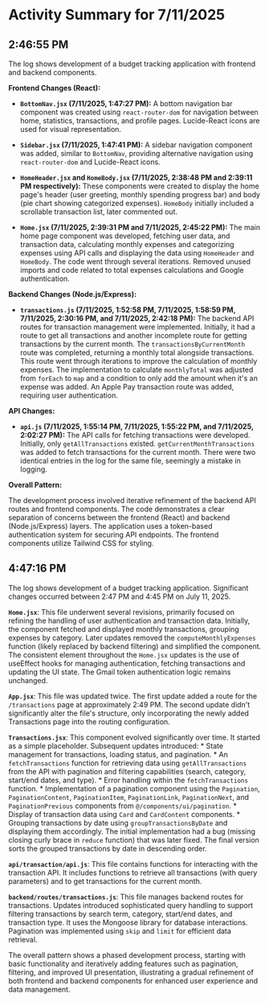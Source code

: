 # Activity Summary for 7/11/2025

## 2:46:55 PM
The log shows development of a budget tracking application with frontend and backend components.

**Frontend Changes (React):**

* **`BottomNav.jsx` (7/11/2025, 1:47:27 PM):**  A bottom navigation bar component was created using `react-router-dom` for navigation between home, statistics, transactions, and profile pages.  Lucide-React icons are used for visual representation.

* **`Sidebar.jsx` (7/11/2025, 1:47:41 PM):** A sidebar navigation component was added, similar to `BottomNav`, providing alternative navigation using `react-router-dom` and Lucide-React icons.

* **`HomeHeader.jsx` and `HomeBody.jsx` (7/11/2025, 2:38:48 PM and 2:39:11 PM respectively):**  These components were created to display the home page's header (user greeting, monthly spending progress bar) and body (pie chart showing categorized expenses).  `HomeBody` initially included a scrollable transaction list, later commented out.

* **`Home.jsx` (7/11/2025, 2:39:31 PM and 7/11/2025, 2:45:22 PM):** The main home page component was developed, fetching user data, and transaction data, calculating monthly expenses and categorizing expenses using API calls and displaying the data using `HomeHeader` and `HomeBody`.  The code went through several iterations.  Removed unused imports and code related to total expenses calculations and Google authentication.


**Backend Changes (Node.js/Express):**

* **`transactions.js` (7/11/2025, 1:52:58 PM, 7/11/2025, 1:58:59 PM, 7/11/2025, 2:30:16 PM, and 7/11/2025, 2:42:18 PM):**  The backend API routes for transaction management were implemented.  Initially, it had a route to get all transactions and another incomplete route for getting transactions by the current month.  The `transactionsByCurrentMonth` route was completed, returning a monthly total alongside transactions.  This route went through iterations to improve the calculation of monthly expenses.  The implementation to calculate `monthlyTotal` was adjusted from `forEach` to `map` and a condition to only add the amount when it's an expense was added.  An Apple Pay transaction route was added, requiring user authentication.

**API Changes:**

* **`api.js` (7/11/2025, 1:55:14 PM, 7/11/2025, 1:55:22 PM, and 7/11/2025, 2:02:27 PM):** The API calls for fetching transactions were developed. Initially, only `getAllTransactions` existed. `getCurrentMonthTransactions` was added to fetch transactions for the current month.  There were two identical entries in the log for the same file, seemingly a mistake in logging.



**Overall Pattern:**

The development process involved iterative refinement of the backend API routes and frontend components.  The code demonstrates a clear separation of concerns between the frontend (React) and backend (Node.js/Express) layers.  The application uses a token-based authentication system for securing API endpoints. The frontend components utilize Tailwind CSS for styling.


## 4:47:16 PM
The log shows development of a budget tracking application.  Significant changes occurred between 2:47 PM and 4:45 PM on July 11, 2025.

**`Home.jsx`**: This file underwent several revisions, primarily focused on refining the handling of user authentication and transaction data. Initially, the component fetched and displayed monthly transactions, grouping expenses by category.  Later updates removed the `computeMonthlyExpenses` function (likely replaced by backend filtering) and simplified the component.  The consistent element throughout the `Home.jsx` updates is the use of useEffect hooks for managing authentication, fetching transactions and updating the UI state.  The Gmail token authentication logic remains unchanged.


**`App.jsx`**: This file was updated twice. The first update added a route for the `/transactions` page at approximately 2:49 PM. The second update didn't significantly alter the file's structure, only incorporating the newly added Transactions page into the routing configuration.


**`Transactions.jsx`**: This component evolved significantly over time. It started as a simple placeholder. Subsequent updates introduced:
    * State management for transactions, loading status, and pagination.
    * An `fetchTransactions` function for retrieving data using `getAllTransactions` from the API with pagination and filtering capabilities (search, category, start/end dates, and type).
    * Error handling within the `fetchTransactions` function.
    * Implementation of a pagination component using the `Pagination`,  `PaginationContent`, `PaginationItem`, `PaginationLink`, `PaginationNext`, and `PaginationPrevious` components from `@/components/ui/pagination`.
    * Display of transaction data using `Card` and `CardContent` components.
    * Grouping transactions by date using `groupTransactionsByDate` and displaying them accordingly.  The initial implementation had a bug (missing closing curly brace in `reduce` function) that was later fixed. The final version sorts the grouped transactions by date in descending order.


**`api/transaction/api.js`**: This file contains functions for interacting with the transaction API. It includes functions to retrieve all transactions (with query parameters) and to get transactions for the current month.


**`backend/routes/transactions.js`**: This file manages backend routes for transactions. Updates introduced sophisticated query handling to support filtering transactions by search term, category, start/end dates, and transaction type. It uses the Mongoose library for database interactions. Pagination was implemented using `skip` and `limit` for efficient data retrieval.


The overall pattern shows a phased development process, starting with basic functionality and iteratively adding features such as pagination, filtering, and improved UI presentation, illustrating a gradual refinement of both frontend and backend components for enhanced user experience and data management.
